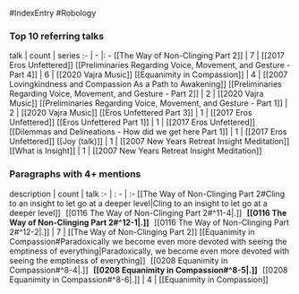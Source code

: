 #IndexEntry #Robology

### Top 10 referring talks
talk | count | series
:- | - |: -
[[The Way of Non-Clinging Part 2]] | 7 | [[2017 Eros Unfettered]]
[[Preliminaries Regarding Voice, Movement, and Gesture - Part 4]] | 6 | [[2020 Vajra Music]]
[[Equanimity in Compassion]] | 4 | [[2007 Lovingkindness and Compassion As a Path to Awakening]]
[[Preliminaries Regarding Voice, Movement, and Gesture - Part 2]] | 2 | [[2020 Vajra Music]]
[[Preliminaries Regarding Voice, Movement, and Gesture - Part 1]] | 2 | [[2020 Vajra Music]]
[[Eros Unfettered Part 3]] | 1 | [[2017 Eros Unfettered]]
[[Eros Unfettered Part 1]] | 1 | [[2017 Eros Unfettered]]
[[Dilemmas and Delineations - How did we get here Part 1]] | 1 | [[2017 Eros Unfettered]]
[[Joy (talk)]] | 1 | [[2007 New Years Retreat Insight Meditation]]
[[What is Insight]] | 1 | [[2007 New Years Retreat Insight Meditation]]

### Paragraphs with 4+ mentions
description | count | talk
:- | : - | :-
[[The Way of Non-Clinging Part 2#Cling to an insight to let go at a deeper level\|Cling to an insight to let go at a deeper level]] &nbsp;&nbsp;[[0116 The Way of Non-Clinging Part 2#^11-4\|.]] &nbsp; **[[0116 The Way of Non-Clinging Part 2#^12-1\|.]]** &nbsp; [[0116 The Way of Non-Clinging Part 2#^12-2\|.]] | 7 | [[The Way of Non-Clinging Part 2]]
[[Equanimity in Compassion#Paradoxically we become even more devoted with seeing the emptiness of everything\|Paradoxically, we become even more devoted with seeing the emptiness of everything]] &nbsp;&nbsp;[[0208 Equanimity in Compassion#^8-4\|.]] &nbsp; **[[0208 Equanimity in Compassion#^8-5\|.]]** &nbsp; [[0208 Equanimity in Compassion#^8-6\|.]] | 4 | [[Equanimity in Compassion]]

